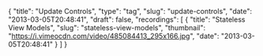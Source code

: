 {
  "title": "Update Controls",
  "type": "tag",
  "slug": "update-controls",
  "date": "2013-03-05T20:48:41",
  "draft": false,
  "recordings": [
    {
      "title": "Stateless View Models",
      "slug": "stateless-view-models",
      "thumbnail": "https://i.vimeocdn.com/video/485084413_295x166.jpg",
      "date": "2013-03-05T20:48:41"
    }
  ]
}